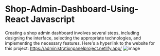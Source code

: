 # Shop-Admin-Dashboard-Using-React Javascript
Creating a shop admin dashboard involves several steps, including designing the interface, selecting the appropriate technologies, and implementing the necessary features.
Here's a hyperlink to the website for this project: https://administrationpanelproject.netlify.app/
![image](https://github.com/Enockodhis/Shop-Admin-Dashboard/assets/107674019/fa0253f3-807b-4e9f-bc0e-aa430b455472)
